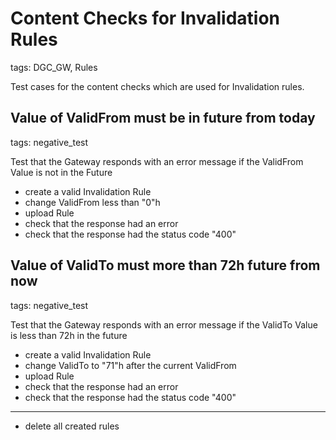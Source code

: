 # Content Checks for Invalidation Rules

tags: DGC_GW, Rules

Test cases for the content checks which are used for Invalidation rules.

## Value of ValidFrom must be in future from today

tags: negative_test

Test that the Gateway responds with an error message if the ValidFrom Value is not in the Future

* create a valid Invalidation Rule
* change ValidFrom less than "0"h
* upload Rule
* check that the response had an error
* check that the response had the status code "400"


## Value of ValidTo must more than 72h future from now

tags: negative_test

Test that the Gateway responds with an error message if the ValidTo Value is less than 72h in the future

* create a valid Invalidation Rule
* change ValidTo to "71"h after the current ValidFrom
* upload Rule
* check that the response had an error
* check that the response had the status code "400"


___
* delete all created rules